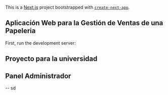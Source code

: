 This is a [Next.js](https://nextjs.org) project bootstrapped with [`create-next-app`](https://nextjs.org/docs/app/api-reference/cli/create-next-app).

## Aplicación Web para la Gestión de Ventas de una Papeleria

First, run the development server:


## Proyecto para la universidad
## Panel Administrador
-- sd
